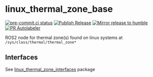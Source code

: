 # linux_thermal_zone_base
[![pre-commit.ci status](https://results.pre-commit.ci/badge/github/NathanaelGandhi/linux_thermal_zone_base/main.svg)](https://results.pre-commit.ci/latest/github/NathanaelGandhi/linux_thermal_zone_base/main)
[![Publish Release](https://github.com/NathanaelGandhi/linux_thermal_zone_base/actions/workflows/publish-release.yml/badge.svg?branch=release)](https://github.com/NathanaelGandhi/linux_thermal_zone_base/actions/workflows/publish-release.yml)
[![Mirror release to humble](https://github.com/NathanaelGandhi/linux_thermal_zone_base/actions/workflows/mirror-release-to-humble.yaml/badge.svg?branch=release)](https://github.com/NathanaelGandhi/linux_thermal_zone_base/actions/workflows/mirror-release-to-humble.yaml)
[![PR Autolabeler](https://github.com/NathanaelGandhi/linux_thermal_zone_base/actions/workflows/pr-autolabeler.yml/badge.svg?branch=main)](https://github.com/NathanaelGandhi/linux_thermal_zone_base/actions/workflows/auto-autolabeler.yml)

ROS2 node for thermal zone(s) found on linux systems at ```/sys/class/thermal/thermal_zone*```

## Interfaces
See [linux_thermal_zone_interfaces](https://github.com/NathanaelGandhi/linux_thermal_zone_interfaces) package
